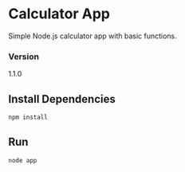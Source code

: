 # Calculator App
Simple Node.js calculator app with basic functions.

### Version

1.1.0


## Install Dependencies

```bash
npm install 
```


## Run

```bash
node app
```
